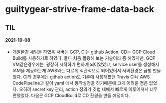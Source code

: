 # guiltygear-strive-frame-data-back


## TIL
#### 2021-10-08
- 개발환경 세팅을 하였음 서버는 GCP, CI는 github Action, CD는 GCP Cloud Build를 사용하기로 하였다.
  둘다 처음 활용해 보는 기술이라 좀 해멨지만, GCP VM같은경우에는, 굉장히 시작하기 편하게 되어있었고, 
  service user를 생성해서 IAM을 제공하는게 AWS와는 다르게 직관적으로 되어있어서 서버환경은 금방 만들었다.
  CI의 경우에는 github action도 기존에 사용해봤던 Travis CI나 AWS CodePipeline과 같이 yaml 에서 동작설정을 하기때문에 크게 어려운 점은 없었다.
  오히려 secret key 관리, action 정의가 깃헙 내에서 빠르게 이루어져서 너무 편했었다.
  다음은 GCP CloudBuild로 CD 환경을 만들 예정이다.
